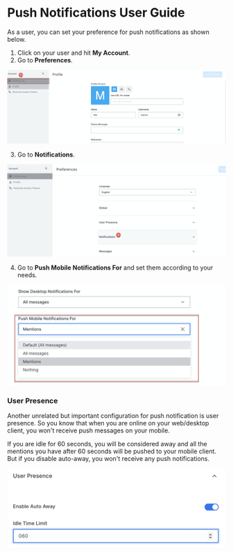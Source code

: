 # Push Notifications User Guide

As a user, you can set your preference for push notifications as shown below.

1. Click on your user and hit **My Account**.
2. Go to **Preferences**.

![](../../../.gitbook/assets/image%20%28124%29.png)

3. Go to **Notifications**.

![](../../../.gitbook/assets/image%20%28122%29.png)

4. Go to **Push Mobile Notifications For** and set them according to your needs.

![](../../../.gitbook/assets/image%20%28144%29.png)

###  User Presence

Another unrelated but important configuration for push notification is user presence. So you know that when you are online on your web/desktop client,  you won't receive push messages on your mobile. 

If you are idle for 60 seconds, you will be considered away and all the mentions you have after 60 seconds will be pushed to your mobile client. But if you disable auto-away, you won't receive any push notifications.

![](../../../.gitbook/assets/image%20%2846%29.png)


